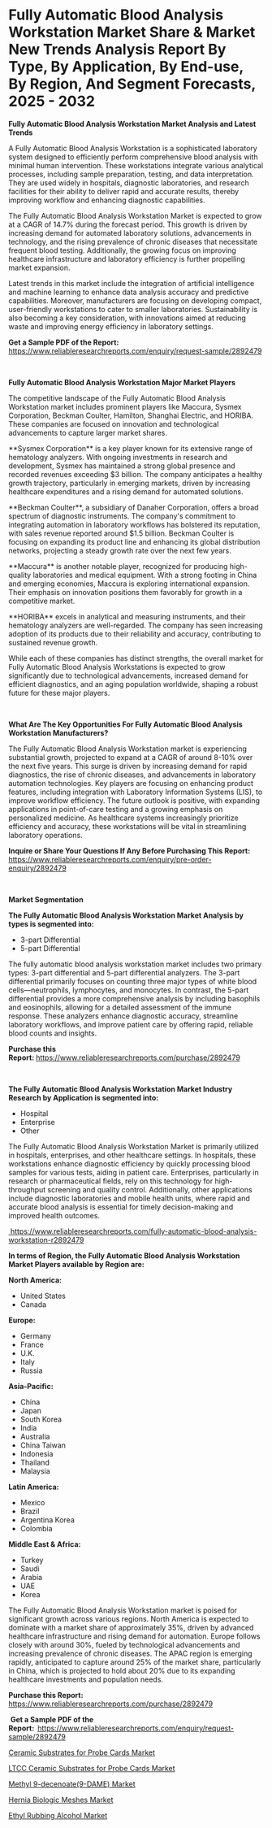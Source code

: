 <p><h1>Fully Automatic Blood Analysis Workstation Market Share & Market New Trends Analysis Report By Type, By Application, By End-use, By Region, And Segment Forecasts, 2025 - 2032</h1></p><p><strong>Fully Automatic Blood Analysis Workstation Market Analysis and Latest Trends</strong></p>
<p><p>A Fully Automatic Blood Analysis Workstation is a sophisticated laboratory system designed to efficiently perform comprehensive blood analysis with minimal human intervention. These workstations integrate various analytical processes, including sample preparation, testing, and data interpretation. They are used widely in hospitals, diagnostic laboratories, and research facilities for their ability to deliver rapid and accurate results, thereby improving workflow and enhancing diagnostic capabilities.</p><p>The Fully Automatic Blood Analysis Workstation Market is expected to grow at a CAGR of 14.7% during the forecast period. This growth is driven by increasing demand for automated laboratory solutions, advancements in technology, and the rising prevalence of chronic diseases that necessitate frequent blood testing. Additionally, the growing focus on improving healthcare infrastructure and laboratory efficiency is further propelling market expansion. </p><p>Latest trends in this market include the integration of artificial intelligence and machine learning to enhance data analysis accuracy and predictive capabilities. Moreover, manufacturers are focusing on developing compact, user-friendly workstations to cater to smaller laboratories. Sustainability is also becoming a key consideration, with innovations aimed at reducing waste and improving energy efficiency in laboratory settings.</p></p>
<p><strong>Get a Sample PDF of the Report:&nbsp;</strong> <a href="https://www.reliableresearchreports.com/enquiry/request-sample/2892479?utm_campaign=48&utm_medium=2&utm_source=Github&utm_content=ia&utm_term=15032025&utm_id=fully-automatic-blood-analysis-workstation">https://www.reliableresearchreports.com/enquiry/request-sample/2892479</a></p>
<p>&nbsp;</p>
<p><strong>Fully Automatic Blood Analysis Workstation Major Market Players</strong></p>
<p><p>The competitive landscape of the Fully Automatic Blood Analysis Workstation market includes prominent players like Maccura, Sysmex Corporation, Beckman Coulter, Hamilton, Shanghai Electric, and HORIBA. These companies are focused on innovation and technological advancements to capture larger market shares.</p><p>**Sysmex Corporation** is a key player known for its extensive range of hematology analyzers. With ongoing investments in research and development, Sysmex has maintained a strong global presence and recorded revenues exceeding $3 billion. The company anticipates a healthy growth trajectory, particularly in emerging markets, driven by increasing healthcare expenditures and a rising demand for automated solutions.</p><p>**Beckman Coulter**, a subsidiary of Danaher Corporation, offers a broad spectrum of diagnostic instruments. The company's commitment to integrating automation in laboratory workflows has bolstered its reputation, with sales revenue reported around $1.5 billion. Beckman Coulter is focusing on expanding its product line and enhancing its global distribution networks, projecting a steady growth rate over the next few years.</p><p>**Maccura** is another notable player, recognized for producing high-quality laboratories and medical equipment. With a strong footing in China and emerging economies, Maccura is exploring international expansion. Their emphasis on innovation positions them favorably for growth in a competitive market.</p><p>**HORIBA** excels in analytical and measuring instruments, and their hematology analyzers are well-regarded. The company has seen increasing adoption of its products due to their reliability and accuracy, contributing to sustained revenue growth.</p><p>While each of these companies has distinct strengths, the overall market for Fully Automatic Blood Analysis Workstations is expected to grow significantly due to technological advancements, increased demand for efficient diagnostics, and an aging population worldwide, shaping a robust future for these major players.</p></p>
<p>&nbsp;</p>
<p><strong>What Are The Key Opportunities For Fully Automatic Blood Analysis Workstation Manufacturers?</strong></p>
<p><p>The Fully Automatic Blood Analysis Workstation market is experiencing substantial growth, projected to expand at a CAGR of around 8-10% over the next five years. This surge is driven by increasing demand for rapid diagnostics, the rise of chronic diseases, and advancements in laboratory automation technologies. Key players are focusing on enhancing product features, including integration with Laboratory Information Systems (LIS), to improve workflow efficiency. The future outlook is positive, with expanding applications in point-of-care testing and a growing emphasis on personalized medicine. As healthcare systems increasingly prioritize efficiency and accuracy, these workstations will be vital in streamlining laboratory operations.</p></p>
<p><strong>Inquire or Share Your Questions If Any Before Purchasing This Report:</strong> <a href="https://www.reliableresearchreports.com/enquiry/pre-order-enquiry/2892479?utm_campaign=48&utm_medium=2&utm_source=Github&utm_content=ia&utm_term=15032025&utm_id=fully-automatic-blood-analysis-workstation">https://www.reliableresearchreports.com/enquiry/pre-order-enquiry/2892479</a></p>
<p>&nbsp;</p>
<p><strong>Market Segmentation</strong></p>
<p><strong>The Fully Automatic Blood Analysis Workstation Market Analysis by types is segmented into:</strong></p>
<p><ul><li> 3-part Differential</li><li>5-part Differential </li></ul></p>
<p><p>The fully automatic blood analysis workstation market includes two primary types: 3-part differential and 5-part differential analyzers. The 3-part differential primarily focuses on counting three major types of white blood cells—neutrophils, lymphocytes, and monocytes. In contrast, the 5-part differential provides a more comprehensive analysis by including basophils and eosinophils, allowing for a detailed assessment of the immune response. These analyzers enhance diagnostic accuracy, streamline laboratory workflows, and improve patient care by offering rapid, reliable blood counts and insights.</p></p>
<p><strong>Purchase this Report:&nbsp;</strong><a href="https://www.reliableresearchreports.com/purchase/2892479?utm_campaign=48&utm_medium=2&utm_source=Github&utm_content=ia&utm_term=15032025&utm_id=fully-automatic-blood-analysis-workstation">https://www.reliableresearchreports.com/purchase/2892479</a></p>
<p>&nbsp;</p>
<p><strong>The Fully Automatic Blood Analysis Workstation Market Industry Research by Application is segmented into:</strong></p>
<p><ul><li> Hospital</li><li>Enterprise</li><li>Other </li></ul></p>
<p><p>The Fully Automatic Blood Analysis Workstation Market is primarily utilized in hospitals, enterprises, and other healthcare settings. In hospitals, these workstations enhance diagnostic efficiency by quickly processing blood samples for various tests, aiding in patient care. Enterprises, particularly in research or pharmaceutical fields, rely on this technology for high-throughput screening and quality control. Additionally, other applications include diagnostic laboratories and mobile health units, where rapid and accurate blood analysis is essential for timely decision-making and improved health outcomes.</p></p>
<p><a href="https://www.reliableresearchreports.com/fully-automatic-blood-analysis-workstation-r2892479?utm_campaign=48&utm_medium=2&utm_source=Github&utm_content=ia&utm_term=15032025&utm_id=fully-automatic-blood-analysis-workstation">&nbsp;https://www.reliableresearchreports.com/fully-automatic-blood-analysis-workstation-r2892479</a></p>
<p><strong>In terms of Region, the Fully Automatic Blood Analysis Workstation Market Players available by Region are:</strong></p>
<p>
    <p> <strong> North America: </strong>
        <ul>
            <li>United States</li>
            <li>Canada</li>
        </ul>
        </p> 
    <p> <strong> Europe: </strong>
        <ul>
            <li>Germany</li>
            <li>France</li>
            <li>U.K.</li>
            <li>Italy</li>
            <li>Russia</li>
        </ul>
        </p> 
    <p> <strong> Asia-Pacific: </strong>
        <ul>
            <li>China</li>
            <li>Japan</li>
            <li>South Korea</li>
            <li>India</li>
            <li>Australia</li>
            <li>China Taiwan</li>
            <li>Indonesia</li>
            <li>Thailand</li>
            <li>Malaysia</li>
        </ul>
        </p> 
    <p> <strong> Latin America: </strong>
        <ul>
            <li>Mexico</li>
            <li>Brazil</li>
            <li>Argentina Korea</li>
            <li>Colombia</li>
        </ul>
        </p> 
    <p> <strong> Middle East & Africa: </strong>
        <ul>
            <li>Turkey</li>
            <li>Saudi</li>
            <li>Arabia</li>
            <li>UAE</li>
            <li>Korea</li>
        </ul>
    </p>
    </p>
<p><p>The Fully Automatic Blood Analysis Workstation market is poised for significant growth across various regions. North America is expected to dominate with a market share of approximately 35%, driven by advanced healthcare infrastructure and rising demand for automation. Europe follows closely with around 30%, fueled by technological advancements and increasing prevalence of chronic diseases. The APAC region is emerging rapidly, anticipated to capture around 25% of the market share, particularly in China, which is projected to hold about 20% due to its expanding healthcare investments and population needs.</p></p>
<p><strong>Purchase this Report: </strong><a href="https://www.reliableresearchreports.com/purchase/2892479?utm_campaign=48&utm_medium=2&utm_source=Github&utm_content=ia&utm_term=15032025&utm_id=fully-automatic-blood-analysis-workstation">https://www.reliableresearchreports.com/purchase/2892479</a></p>
<p>&nbsp;<strong>Get a Sample PDF of the Report:&nbsp;&nbsp;</strong><a href="https://www.reliableresearchreports.com/enquiry/request-sample/2892479?utm_campaign=48&utm_medium=2&utm_source=Github&utm_content=ia&utm_term=15032025&utm_id=fully-automatic-blood-analysis-workstation">https://www.reliableresearchreports.com/enquiry/request-sample/2892479</a></p>
<p><strong></strong></p>
<p><p><a href="https://github.com/giardafshaxb/Market-Research-Report-List-1/blob/main/ceramic-substrates-for-probe-cards-market.md?utm_campaign=48&utm_medium=2&utm_source=Github&utm_content=ia&utm_term=15032025&utm_id=fully-automatic-blood-analysis-workstation">Ceramic Substrates for Probe Cards Market</a></p><p><a href="https://github.com/kimanyuzuga/Market-Research-Report-List-1/blob/main/ltcc-ceramic-substrates-for-probe-cards-market.md?utm_campaign=48&utm_medium=2&utm_source=Github&utm_content=ia&utm_term=15032025&utm_id=fully-automatic-blood-analysis-workstation">LTCC Ceramic Substrates for Probe Cards Market</a></p><p><a href="https://github.com/ludongfomban/Market-Research-Report-List-1/blob/main/methyl-9-decenoate9-dame-market.md?utm_campaign=48&utm_medium=2&utm_source=Github&utm_content=ia&utm_term=15032025&utm_id=fully-automatic-blood-analysis-workstation">Methyl 9-decenoate(9-DAME) Market</a></p><p><a href="https://github.com/lalkobrinarb/Market-Research-Report-List-1/blob/main/hernia-biologic-meshes-market.md?utm_campaign=48&utm_medium=2&utm_source=Github&utm_content=ia&utm_term=15032025&utm_id=fully-automatic-blood-analysis-workstation">Hernia Biologic Meshes Market</a></p><p><a href="https://github.com/hutchkloor4x/Market-Research-Report-List-1/blob/main/ethyl-rubbing-alcohol-market.md?utm_campaign=48&utm_medium=2&utm_source=Github&utm_content=ia&utm_term=15032025&utm_id=fully-automatic-blood-analysis-workstation">Ethyl Rubbing Alcohol Market</a></p></p>